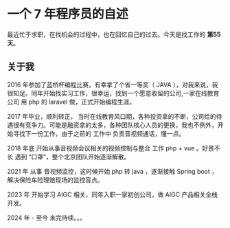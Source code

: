 # 一个 7 年程序员的自述

最近忙于求职，在找机会的过程中，也在回忆自己的过去。今天是找工作的 **第55天**。

## 关于我

2016 年参加了蓝桥杯编程比赛，有幸拿了个省一等奖（ JAVA ），对我来说，我很知足。同年开始找实习工作，很幸运，找到一个愿意收留的公司,一家在线教育公司 用 php 的 laravel 做，正式开始编程生涯。

2017 年毕业，顺利转正， 当时在线教育风口期，各种投资拿的不断，公司给的待遇很有竞争力。可能是融资拿的太多，各种团队核心人员的更换，我也不例外，开始寻找下一份工作，由于之前的 工作中 负责音视频通话，懂一点。

2018 年底 开始从事音视频会议相关的视频控制与整合 工作 php + vue 。好景不长 遇到 “口罩”，整个北京团队开始逐渐解散。

2021 年 从事 音视频监控，这时候开始 php 转 java ，逐渐接触 Spring boot ，解决保险车险理赔现场的监控盲点。

2023 年 开始学习 AIGC 相关，同年入职一家初创公司，做 AIGC 产品相关全栈开发。

2024 年 - 至今 未完待续。。。

